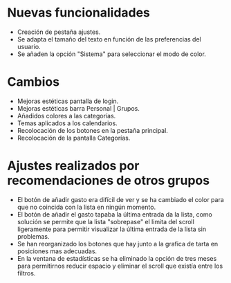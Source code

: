 # Nuevas funcionalidades
- Creación de pestaña ajustes.
- Se adapta el tamaño del texto en función de las preferencias del usuario.
- Se añaden la opción "Sistema" para seleccionar el modo de color.
# Cambios
- Mejoras estéticas pantalla de login.
- Mejoras estéticas barra Personal | Grupos.
- Añadidos colores a las categorías. 
- Temas aplicados a los calendarios.
- Recolocación de los botones en la pestaña principal.
- Recolocación de la pantalla Categorías.
# Ajustes realizados por recomendaciones de otros grupos
- El botón de añadir gasto era difícil de ver y se ha cambiado el color para que no coincida con la lista en ningún momento.
- El botón de añadir el gasto tapaba la última entrada da la lista, como solución se permite que la lista "sobrepase" el limita del scroll ligeramente para permitir visualizar la última entrada de la lista sin problemas.
- Se han reorganizado los botones que hay junto a la grafica de tarta en posiciones mas adecuadas.
- En la ventana de estadísticas se ha eliminado la opción de tres meses para permitirnos reducir espacio y eliminar el scroll que existía entre los filtros. 